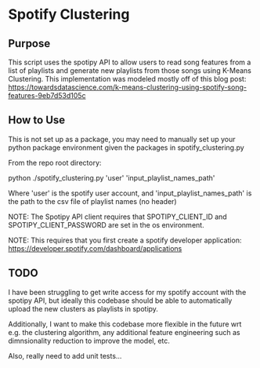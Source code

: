 # Spotify Clustering

## Purpose
This script uses the spotipy API to allow users to read song features from a list of playlists and generate new playlists from those songs using K-Means Clustering. This implementation was modeled mostly off of this blog post: https://towardsdatascience.com/k-means-clustering-using-spotify-song-features-9eb7d53d105c


## How to Use
This is not set up as a package, you may need to manually set up your python package environment given the packages in spotify_clustering.py

From the repo root directory:

python ./spotify_clustering.py 'user' 'input_playlist_names_path'

Where 'user' is the spotify user account, and 'input_playlist_names_path' is the path to the csv file of playlist names (no header)

NOTE: The Spotipy API client requires that SPOTIPY_CLIENT_ID and SPOTIPY_CLIENT_PASSWORD are set in the os environment.

NOTE: This requires that you first create a spotify developer application: https://developer.spotify.com/dashboard/applications


## TODO
I have been struggling to get write access for my spotify account with the spotipy API, but ideally this codebase should be able to automatically upload the new clusters as playlists in spotipy.

Additionally, I want to make this codebase more flexible in the future wrt e.g. the clustering algorithm, any additional feature engineering such as dimnsionality reduction to improve the model, etc.

Also, really need to add unit tests...
